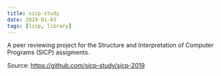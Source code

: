 ```yaml
---
title: sicp-study
date: 2019-01-03
tags: [lisp, library]
---
```


A peer reviewing project for the Structure and Interpretation of Computer Programs (SICP) assigments.

Source: https://github.com/sicp-study/sicp-2019
